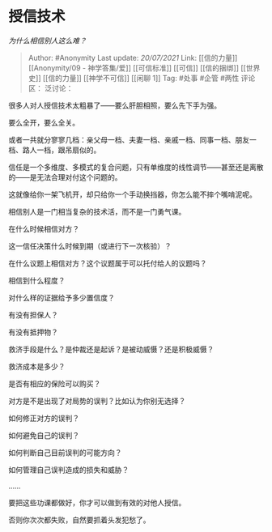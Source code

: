 # 授信技术
*为什么相信别人这么难？*

> Author: #Anonymity
> Last update: *20/07/2021*
> Link: [[信的力量]] [[Anonymity/09 - 神学答集/爱]] [[可信标准]] [[可信]] [[信的捆绑]] [[世界史]] [[信的力量]] [[神学不可信]] [[闲聊 1]]
> Tag: #处事 #企管 #两性
> 评论区：
> 泛讨论：

很多人对人授信技术太粗暴了——要么肝胆相照，要么先下手为强。

要么全开，要么全关。

或者一共就分寥寥几档：亲父母一档、夫妻一档、亲戚一档、同事一档、朋友一档、路人一档，跟吊扇似的。

信任是一个多维度、多模式的复合问题，只有单维度的线性调节——甚至还是离散的——是无法合理对付这个问题的。

这就像给你一架飞机开，却只给你一个手动换挡器，你怎么能不摔个嘴啃泥呢。

相信别人是一门相当复杂的技术活，而不是一门勇气课。

在什么时候相信对方？

这一信任决策什么时候到期（或进行下一次核验）？

在什么议题上相信对方？这个议题属于可以托付给人的议题吗？

相信到什么程度？

对什么样的证据给予多少置信度？

有没有担保人？

有没有抵押物？

救济手段是什么？是仲裁还是起诉？是被动威慑？还是积极威慑？

救济成本是多少？

是否有相应的保险可以购买？

对方是不是出现了对局势的误判？比如认为你别无选择？

如何修正对方的误判？

如何避免自己的误判？

如何判断自己目前误判的可能方向？

如何管理自己误判造成的损失和威胁？

……

要把这些功课都做好，你才可以做到有效的对他人授信。

否则你次次都失败，自然要抓着头发犯愁了。
